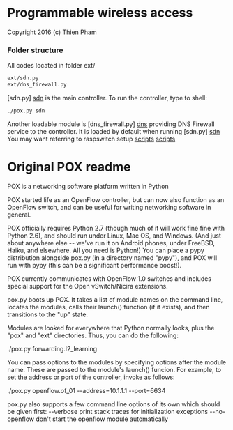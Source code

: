 # Programmable wireless access

Copyright 2016 (c) Thien Pham

### Folder structure
All codes located in folder ext/

```sh
ext/sdn.py
ext/dns_firewall.py
```

[sdn.py] [sdn] is the main controller. To run the controller, type to shell:

```sh
./pox.py sdn
```

Another loadable module is [dns_firewall.py] [dns] providing DNS Firewall service 
to the controller. It is loaded by default when running [sdn.py] [sdn]
You may want referring to raspswitch setup [scripts] [scripts]

# Original POX readme 
POX is a networking software platform written in Python

POX started life as an OpenFlow controller, but can now also function
as an OpenFlow switch, and can be useful for writing networking software
in general.

POX officially requires Python 2.7 (though much of it will work fine
fine with Python 2.6), and should run under Linux, Mac OS, and Windows.
(And just about anywhere else -- we've run it on Android phones,
under FreeBSD, Haiku, and elsewhere.  All you need is Python!)
You can place a pypy distribution alongside pox.py (in a directory
named "pypy"), and POX will run with pypy (this can be a significant
performance boost!).

POX currently communicates with OpenFlow 1.0 switches and includes
special support for the Open vSwitch/Nicira extensions.

pox.py boots up POX. It takes a list of module names on the command line,
locates the modules, calls their launch() function (if it exists), and
then transitions to the "up" state.

Modules are looked for everywhere that Python normally looks, plus the
"pox" and "ext" directories.  Thus, you can do the following:

  ./pox.py forwarding.l2_learning

You can pass options to the modules by specifying options after the module
name.  These are passed to the module's launch() funcion.  For example,
to set the address or port of the controller, invoke as follows:

  ./pox.py openflow.of_01 --address=10.1.1.1 --port=6634

pox.py also supports a few command line options of its own which should
be given first:
 --verbose      print stack traces for initialization exceptions
 --no-openflow  don't start the openflow module automatically

[sdn]: <https://github.com/pthien92/sdn/blob/master/ext/sdn.py>
[dns]: <https://github.com/pthien92/sdn/blob/master/ext/dns_firewall.py>
[scripts]: <http://github.com/pthien92/raspswitch_setup>